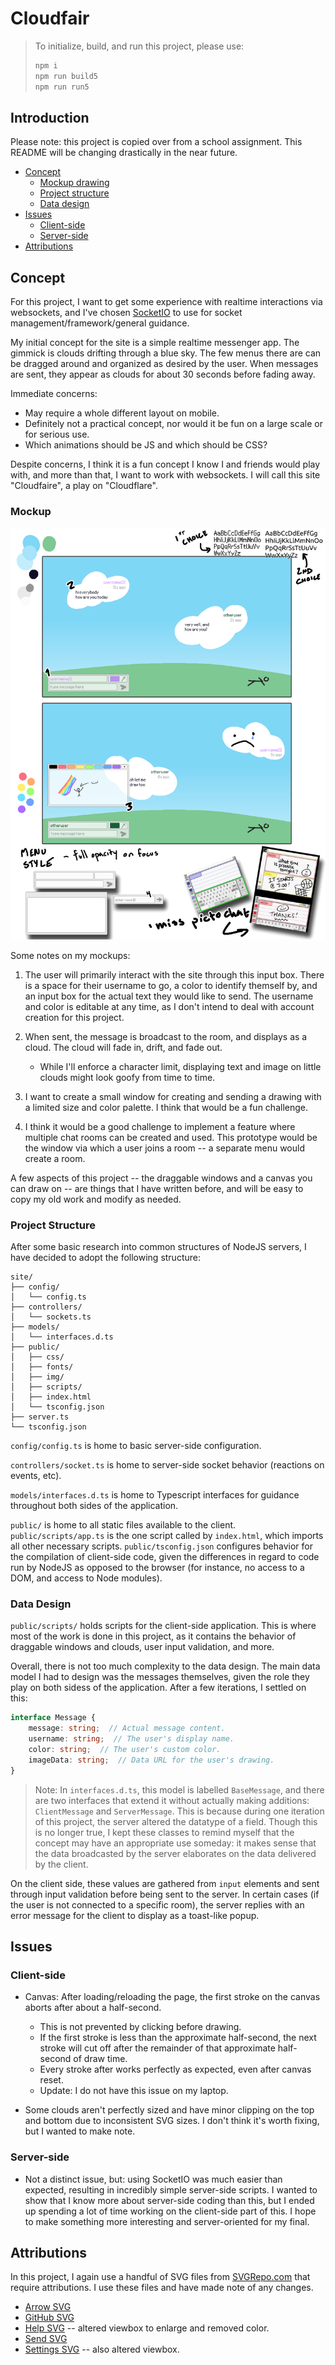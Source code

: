 # Cloudfair

> To initialize, build, and run this project, please use:
>   ```sh
>   npm i
>   npm run build5
>   npm run run5
>   ```

## Introduction

Please note: this project is copied over from a school assignment. This README will be changing drastically in the near future.


- [Concept](#concept)
    - [Mockup drawing](#mockup)
    - [Project structure](#project-structure)
    - [Data design](#data-design)
- [Issues](#issues)
    - [Client-side](#client-side)
    - [Server-side](#server-side)
- [Attributions](#attributions)


## Concept

For this project, I want to get some experience with realtime interactions via websockets, and I've chosen [SocketIO](https://socket.io/) to use for socket management/framework/general guidance.

My initial concept for the site is a simple realtime messenger app. The gimmick is clouds drifting through a blue sky. The few menus there are can be dragged around and organized as desired by the user. When messages are sent, they appear as clouds for about 30 seconds before fading away.

Immediate concerns:
- May require a whole different layout on mobile.
- Definitely not a practical concept, nor would it be fun on a large scale or for serious use.
- Which animations should be JS and which should be CSS?

Despite concerns, I think it is a fun concept I know I and friends would play with, and more than that, I want to work with websockets. I will call this site "Cloudfaire", a play on "Cloudflare".


### Mockup

![Site concept](./readme-src/concept.png)

Some notes on my mockups:

1. The user will primarily interact with the site through this input box. There is a space for their username to go, a color to identify themself by, and an input box for the actual text they would like to send. The username and color is editable at any time, as I don't intend to deal with account creation for this project.

2. When sent, the message is broadcast to the room, and displays as a cloud. The cloud will fade in, drift, and fade out.
    - While I'll enforce a character limit, displaying text and image on little clouds might look goofy from time to time.

3. I want to create a small window for creating and sending a drawing with a limited size and color palette. I think that would be a fun challenge.

4. I think it would be a good challenge to implement a feature where multiple chat rooms can be created and used. This prototype would be the window via which a user joins a room -- a separate menu would create a room.

A few aspects of this project -- the draggable windows and a canvas you can draw on -- are things that I have written before, and will be easy to copy my old work and modify as needed. 


### Project Structure

After some basic research into common structures of NodeJS servers, I have decided to adopt the following structure:

```
site/
├── config/
│   └── config.ts
├── controllers/
│   └── sockets.ts
├── models/
│   └── interfaces.d.ts
├── public/
│   ├── css/
│   ├── fonts/
│   ├── img/
│   ├── scripts/
│   ├── index.html
│   └── tsconfig.json
├── server.ts
└── tsconfig.json
```

`config/config.ts` is home to basic server-side configuration. 

`controllers/socket.ts` is home to server-side socket behavior (reactions on events, etc).

`models/interfaces.d.ts` is home to Typescript interfaces for guidance throughout both sides of the application.

`public/` is home to all static files available to the client. `public/scripts/app.ts` is the one script called by `index.html`, which imports all other necessary scripts. `public/tsconfig.json` configures behavior for the compilation of client-side code, given the differences in regard to code run by NodeJS as opposed to the browser (for instance, no access to a DOM, and access to Node modules).


### Data Design

`public/scripts/` holds scripts for the client-side application. This is where most of the work is done in this project, as it contains the behavior of draggable windows and clouds, user input validation, and more.

Overall, there is not too much complexity to the data design. The main data model I had to design was the messages themselves, given the role they play on both sidess of the application. After a few iterations, I settled on this:

```ts
interface Message {
    message: string;  // Actual message content.
    username: string;  // The user's display name.
    color: string;  // The user's custom color.
    imageData: string;  // Data URL for the user's drawing.
}
```
> Note: In `interfaces.d.ts`, this model is labelled `BaseMessage`, and there are two interfaces that extend it without actually making additions: `ClientMessage` and `ServerMessage`. This is because during one iteration of this project, the server altered the datatype of a field. Though this is no longer true, I kept these classes to remind myself that the concept may have an appropriate use someday: it makes sense that the data broadcasted by the server elaborates on the data delivered by the client.

On the client side, these values are gathered from `input` elements and sent through input validation before being sent to the server. In certain cases (if the user is not connected to a specific room), the server replies with an error message for the client to display as a toast-like popup.


## Issues

### Client-side

- Canvas: After loading/reloading the page, the first stroke on the canvas aborts after about a half-second.
    - This is not prevented by clicking before drawing.
    - If the first stroke is less than the approximate half-second, the next stroke will cut off after the remainder of that approximate half-second of draw time.
    - Every stroke after works perfectly as expected, even after canvas reset.
    - Update: I do not have this issue on my laptop.

- Some clouds aren't perfectly sized and have minor clipping on the top and bottom due to inconsistent SVG sizes. I don't think it's worth fixing, but I wanted to make note.


### Server-side

- Not a distinct issue, but: using SocketIO was much easier than expected, resulting in incredibly simple server-side scripts. I wanted to show that I know more about server-side coding than this, but I ended up spending a lot of time working on the client-side part of this. I hope to make something more interesting and server-oriented for my final.


## Attributions

In this project, I again use a handful of SVG files from [SVGRepo.com](https://www.svgrepo.com) that require attributions. I use these files and have made note of any changes.

- [Arrow SVG](https://www.svgrepo.com/svg/469643/right-arrow)
- [GitHub SVG](https://www.svgrepo.com/svg/521688/github)
- [Help SVG](https://www.svgrepo.com/svg/507736/help) -- altered viewbox to enlarge and removed color.
- [Send SVG](https://www.svgrepo.com/svg/327524/send)
- [Settings SVG](https://www.svgrepo.com/svg/509221/settings) -- also altered viewbox.
